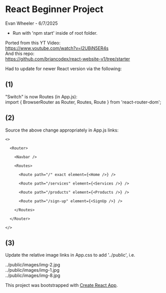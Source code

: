 # React Beginner Project
Evan Wheeler - 6/7/2025

* Run with 'npm start' inside of root folder.

Ported from this YT Video:<br>
https://www.youtube.com/watch?v=I2UBjN5ER4s<br>
And this repo:<br>
https://github.com/briancodex/react-website-v1/tree/starter<br>

Had to update for newer React version via the following:<br>
## (1)
"Switch" is now Routes (in App.js):<br>
import { BrowserRouter as Router, Routes, Route } from 'react-router-dom';<br>

## (2)
Source the above change appropriately in App.js links:<br>

    <>

      <Router>

        <Navbar />

        <Routes>

          <Route path="/" exact element={<Home />} />

          <Route path="/services" element={<Services />} />

          <Route path="/products" element={<Products />} />

          <Route path="/sign-up" element={<SignUp />} />

        </Routes>

      </Router>

    </>

## (3)
Update the relative image links in App.css to add '../public', i.e.<br>

../public/images/img-2.jpg<br>
../public/images/img-1.jpg<br>
../public/images/img-8.jpg<br>

This project was bootstrapped with [Create React App](https://github.com/facebook/create-react-app).